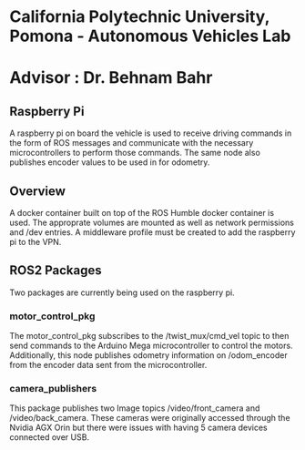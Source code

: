 # California Polytechnic University, Pomona - Autonomous Vehicles Lab
# Advisor : Dr. Behnam Bahr

## Raspberry Pi
A raspberry pi on board the vehicle is used to receive driving commands in the form of ROS messages and communicate with the necessary microcontrollers to perform those commands. The same node also publishes encoder values to be used in for odometry.

## Overview
A docker container built on top of the ROS Humble docker container is used. The approprate volumes are mounted as well as network permissions and /dev entries. A middleware profile must be created to add the raspberry pi to the VPN.

## ROS2 Packages
Two packages are currently being used on the raspberry pi. 

### motor_control_pkg
The motor_control_pkg subscribes to the /twist_mux/cmd_vel topic to then send commands to the Arduino Mega microcontroller to control the motors. Additionally, this node publishes odometry information on /odom_encoder from the encoder data sent from the microcontroller.

### camera_publishers
This package publishes two Image topics /video/front_camera and /video/back_camera. These cameras were originally accessed through the Nvidia AGX Orin but there were issues with having 5 camera devices connected over USB.
